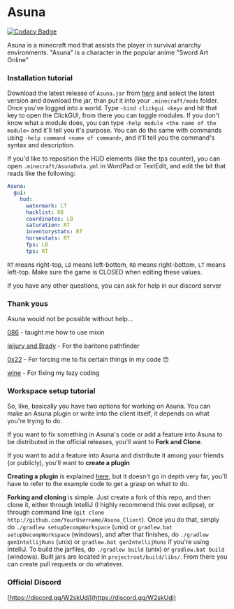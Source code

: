 # Asuna

[![Codacy Badge](https://api.codacy.com/project/badge/Grade/a2cc5fb986d44f5fa71edfee1edea817)](https://app.codacy.com/app/EmotionalLove/Asuna_Client?utm_source=github.com&utm_medium=referral&utm_content=EmotionalLove/Asuna_Client&utm_campaign=Badge_Grade_Settings)

Asuna is a minecraft mod that assists the player in survival anarchy environments. "Asuna" is a character in the popular anime "Sword Art Online"

### Installation tutorial

Download the latest release of `Asuna.jar` from [here](https://github.com/EmotionalLove/Asuna/releases) and select the latest version and download the jar, than put it into your `.minecraft/mods` folder. Once you've logged into a world. Type `-bind clickgui <key>` and hit that key to open the ClickGUI, from there you can toggle modules. If you don't know what a module does, you can type `-help module <the name of the module>` and it'll tell you it's purpose. You can do the same with commands using `-help command <name of command>`, and it'll tell you the command's syntax and description.

If you'd like to reposition the HUD elements (like the tps counter), you can open `.minecraft/AsunaData.yml` in WordPad or TextEdit, and edit the bit that reads like the following:

```yaml
Asuna:
  gui:
    hud:
      watermark: LT
      hacklist: RB
      coordinates: LB
      saturation: RT
      inventorystats: RT
      horsestats: RT
      fps: LB
      tps: RT
```

`RT` means right-top, `LB` means left-bottom, `RB` means right-bottom, `LT` means left-top. Make sure the game is CLOSED when editing these values.

If you have any other questions, you can ask for help in our discord server

### Thank yous

Asuna would not be possible without help...

[086](https://github.com/zeroeightysix/) - taught me how to use mixin

[leijurv and Brady](https://github.com/cabaletta/baritone) - For the baritone pathfinder

[0x22](https://github.com/0-x-2-2) - For forcing me to fix certain things in my code :kissing_smiling_eyes:

[wine](https://github.com/wine) - For fixing my lazy coding

### Workspace setup tutorial

So, like, basically you have two options for working on Asuna. You can make an Asuna plugin or write into the client itself, it depends on what you're trying to do.

If you want to fix something in Asuna's code or add a feature into Asuna to be distributed in the official releases, you'll want to **Fork and Clone**.

If you want to add a feature into Asuna and distribute it among your friends (or publicly), you'll want to **create a plugin**

**Creating a plugin** is explained [here](http://sashadev.me/EmotionalLove/AsunaExamplePlugin), but it doesn't go in depth very far, you'll have to refer to the example code to get a grasp on what to do.

**Forking and cloning** is simple. Just create a fork of this repo, and then clone it, either through IntelliJ (I highly recommend this over eclipse), or through command line (`git clone http://github.com/YourUsername/Asuna_Client`). Once you do that, simply do `./gradlew setupDecompWorkspace` (unix) or `gradlew.bat setupDecompWorkspace` (windows), and after that finishes, do `./gradlew genIntellijRuns` (unix) or `gradlew.bat genIntellijRuns` if you're using IntelliJ. To build the jarfiles, do `./gradlew build` (unix) or `gradlew.bat build` (windows). Built jars are located in `projectroot/build/libs/`. From there you can create pull requests or do whatever.

### Official Discord
[https://discord.gg/W2skUdj](https://discord.gg/W2skUdj)
